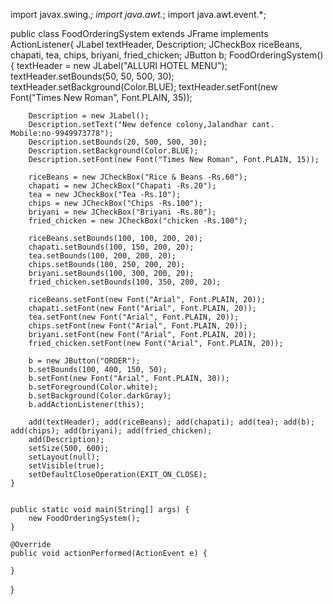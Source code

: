 import javax.swing.*;
import java.awt.*;
import java.awt.event.*;

public class FoodOrderingSystem extends JFrame implements ActionListener{
    JLabel textHeader, Description;
    JCheckBox riceBeans, chapati, tea, chips, briyani, fried_chicken;
    JButton b;
    FoodOrderingSystem(){
        textHeader = new JLabel("ALLURI HOTEL MENU");
        textHeader.setBounds(50, 50, 500, 30);
        textHeader.setBackground(Color.BLUE);
        textHeader.setFont(new Font("Times New Roman", Font.PLAIN, 35));

        Description = new JLabel();
        Description.setText("New defence colony,Jalandhar cant.  Mobile:no-9949973778");
        Description.setBounds(20, 500, 500, 30);
        Description.setBackground(Color.BLUE);
        Description.setFont(new Font("Times New Roman", Font.PLAIN, 15));

        riceBeans = new JCheckBox("Rice & Beans -Rs.60");
        chapati = new JCheckBox("Chapati -Rs.20");
        tea = new JCheckBox("Tea -Rs.10");
        chips = new JCheckBox("Chips -Rs.100");
        briyani = new JCheckBox("Briyani -Rs.80");
        fried_chicken = new JCheckBox("chicken -Rs.100");

        riceBeans.setBounds(100, 100, 200, 20);
        chapati.setBounds(100, 150, 200, 20);
        tea.setBounds(100, 200, 200, 20);
        chips.setBounds(100, 250, 200, 20);
        briyani.setBounds(100, 300, 200, 20);
        fried_chicken.setBounds(100, 350, 200, 20);

        riceBeans.setFont(new Font("Arial", Font.PLAIN, 20));
        chapati.setFont(new Font("Arial", Font.PLAIN, 20));
        tea.setFont(new Font("Arial", Font.PLAIN, 20));
        chips.setFont(new Font("Arial", Font.PLAIN, 20));
        briyani.setFont(new Font("Arial", Font.PLAIN, 20));
        fried_chicken.setFont(new Font("Arial", Font.PLAIN, 20));

        b = new JButton("ORDER");
        b.setBounds(100, 400, 150, 50);
        b.setFont(new Font("Arial", Font.PLAIN, 30));
        b.setForeground(Color.white);
        b.setBackground(Color.darkGray);
        b.addActionListener(this);

        add(textHeader); add(riceBeans); add(chapati); add(tea); add(b); add(chips); add(briyani); add(fried_chicken);
        add(Description);
        setSize(500, 600);
        setLayout(null);
        setVisible(true);
        setDefaultCloseOperation(EXIT_ON_CLOSE);
    }


    public static void main(String[] args) {
        new FoodOrderingSystem();
    }

    @Override
    public void actionPerformed(ActionEvent e) {

    }
}
